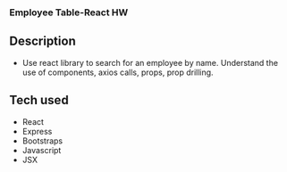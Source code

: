 ### Employee Table-React HW
## Description
- Use react library to search for an employee by name. Understand the use of components, axios calls, props, prop drilling.

## Tech used
- React
- Express
- Bootstraps
- Javascript
- JSX



